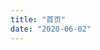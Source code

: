```yaml
---
title: "首页"
date: "2020-06-02"
---
```


<!-- 之前在学习vue2.x的源码时，绘制了大量的调用关系的XMind图，但是后来再未翻看过，本章react源码，将仅记录关键逻辑。不忘初心，Fighting.
> [启动.xmind](http://static.vfa25.cn/1.0.启动.xmind)、[流程.xmind](http://static.vfa25.cn/1.1.流程.xmind)、[常见问题原因.xmind](http://static.vfa25.cn/3.1.常见问题原因.xmind)、[发布订阅者模式的数据响应.xmind](http://static.vfa25.cn/4.0.发布订阅者模式的数据响应.xmind)、[计算watcher和侦听watcher.xmind](http://static.vfa25.cn/4.1.计算watcher和侦听watcher.xmind)、[AST+编译.xmind](http://static.vfa25.cn/5.0.AST+编译.xmind)、[组件化和patch.xmind](http://static.vfa25.cn/5.1.组件化和patch.xmind)、[router.xmind](http://static.vfa25.cn/7.0.router.xmind)、[vuex.xmind](http://static.vfa25.cn/7.1.vuex.xmind)、[redux.xmind](http://static.vfa25.cn/7.redux.xmind)、[react-redux.xmind](http://static.vfa25.cn/8.react-redux.xmind)。 -->
